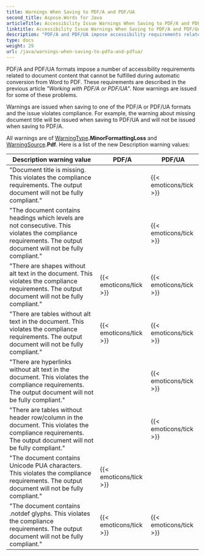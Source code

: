 ```yaml
---
title: Warnings When Saving to PDF/A and PDF/UA
second_title: Aspose.Words for Java
articleTitle: Accessibility Issue Warnings When Saving to PDF/A and PDF/UA
linktitle: Accessibility Issue Warnings When Saving to PDF/A and PDF/UA
description: "PDF/A and PDF/UA impose accessibility requirements related to document content. When saving to PDF/A or PDF/UA in Java and the issue violates compliance, a warning is issued."
type: docs
weight: 29
url: /java/warnings-when-saving-to-pdfa-and-pdfua/
---
```


PDF/A and PDF/UA formats impose a number of accessibility requirements related to document content that cannot be fulfilled during automatic conversion from Word to PDF. These requirements are described in the previous article *"Working with PDF/A or PDF/UA"*. Now warnings are issued for some of these problems.

Warnings are issued when saving to one of the PDF/A or PDF/UA formats and the issue violates compliance. For example, the warning about missing document title will be issued when saving to PDF/UA and will not be issued when saving to PDF/A.

All warnings are of [WarningType](https://reference.aspose.com/words/java/com.aspose.words/warningtype/)**.MinorFormattingLoss** and [WarningSource](https://reference.aspose.com/words/java/com.aspose.words/warningsource/)**.Pdf**. Here is a list of the new Description warning values:

| Description warning value                                    | PDF/A                  | PDF/UA                 |
| ------------------------------------------------------------ | ---------------------- | ---------------------- |
| "Document title is missing. This violates the compliance requirements. The output document will not be fully compliant." |                        | {{< emoticons/tick >}} |
| "The document contains headings which levels are not consecutive. This violates the compliance requirements. The output document will not be fully compliant." |                        | {{< emoticons/tick >}} |
| "There are shapes without alt text in the document. This violates the compliance requirements. The output document will not be fully compliant." | {{< emoticons/tick >}} | {{< emoticons/tick >}} |
| "There are tables without alt text in the document. This violates the compliance requirements. The output document will not be fully compliant." | {{< emoticons/tick >}} | {{< emoticons/tick >}} |
| "There are hyperlinks without alt text in the document. This violates the compliance requirements. The output document will not be fully compliant." |                        | {{< emoticons/tick >}} |
| "There are tables without header row/column in the document. This violates the compliance requirements. The output document will not be fully compliant." |                        | {{< emoticons/tick >}} |
| "The document contains Unicode PUA characters. This violates the compliance requirements. The output document will not be fully compliant." | {{< emoticons/tick >}} |                        |
| "The document contains .notdef glyphs. This violates the compliance requirements. The output document will not be fully compliant." | {{< emoticons/tick >}} | {{< emoticons/tick >}} |
